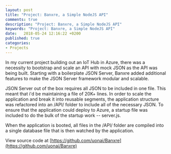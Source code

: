 ```yaml
---
layout: post
title: "Project: Banxre, a Simple NodeJS API"
comments: true
description: "Project: Banxre, a Simple NodeJS API"
keywords: "Project: Banxre, a Simple NodeJS API"
date:   2018-05-24 12:16:22 +0200
published: true
categories:
- Projects
---
```

In my current project building out an IoT Hub in Azure, there was a necessity to bootstrap and scale an API with mock JSON as the API was being built. Starting with a boilerplate JSON Server, Banxre added additional features to make the JSON Server framework modular and scalable. 

JSON Server out of the box requires all JSON to be included in one file. This meant that i'd be maintaining a file of 20K+ lines. In order to scale the application and break it into reusable segments, the application structure was refactored into an /API/ folder to include all of the necessary JSON. To ensure that the application could deploy to Azure, a startup file was included to do the bulk of the startup work -- server.js. 

When the application is booted, all files in the /API/ folder are compiled into a single database file that is then watched by the application. 

View source code at [https://github.com/uonai/Banxre](https://github.com/uonai/Banxre)